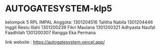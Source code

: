 # AUTOGATESYSTEM-klp5
kelompok 5 RPL IMPAL
Anggota:
1301204516	Talitha Nabila
1301204446	Inggit Restu Illahi
1301200239	Fikri Maulana
1301200321	Adhyasta Naufal Faadhilah
1301200307	Rangga Eka Permana

link website : https://autogatesystem.vercel.app/
